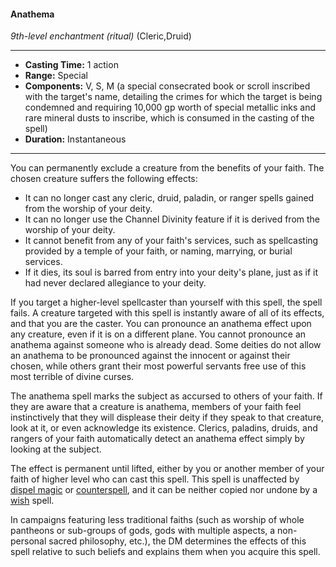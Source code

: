 #### Anathema
*9th-level enchantment* *(ritual)* (Cleric,Druid)
___
- **Casting Time:** 1 action
- **Range:** Special
- **Components:** V, S, M (a special consecrated book or scroll inscribed with the target's name, detailing the crimes for which the target is being condemned and requiring 10,000 gp worth of special metallic inks and rare mineral dusts to inscribe, which is consumed in the casting of the spell)
- **Duration:** Instantaneous
---
You can permanently exclude a creature from the benefits of your faith. The chosen creature suffers the following effects:

* It can no longer cast any cleric, druid, paladin, or ranger spells gained from the worship of your deity.
* It can no longer use the Channel Divinity feature if it is derived from the worship of your deity.
* It cannot benefit from any of your faith's services, such as spellcasting provided by a temple of your faith, or naming, marrying, or burial services.
* If it dies, its soul is barred from entry into your deity's plane, just as if it had never declared allegiance to your deity.

If you target a higher-level spellcaster than yourself with this spell, the spell fails. A creature targeted with this spell is instantly aware of all of its effects, and that you are the caster. You can pronounce an anathema effect upon any creature, even if it is on a different plane. You cannot pronounce an anathema against someone who is already dead. Some deities do not allow an anathema to be pronounced against the innocent or against their chosen, while others grant their most powerful servants free use of this most terrible of divine curses.

The anathema  spell marks the subject as accursed to others of your faith. If they are aware that a creature is anathema, members of your faith feel instinctively that they will displease their deity if they speak to that creature, look at it, or even acknowledge its existence. Clerics, paladins, druids, and rangers of your faith automatically detect an anathema effect simply by looking at the subject.

The effect is permanent until lifted, either by you or another member of your faith of higher level who can cast this spell. This spell is unaffected by [dispel magic](/Magic/Spells/dispel-magic.md) or [counterspell](/Magic/Spells/counterspell.md), and it can be neither copied nor undone by a [wish](/Magic/Spells/wish.md) spell.

In campaigns featuring less traditional faiths (such as worship of whole pantheons or sub-groups of gods, gods with multiple aspects, a non-personal sacred philosophy, etc.), the DM determines the effects of this spell relative to such beliefs and explains them when you acquire this spell.
